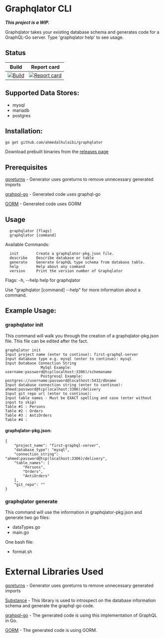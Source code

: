 # Graphqlator CLI
__*This project is a WIP.*__

Graphqlator takes your existing database schema and generates code for a GraphQL-Go server. Type 'graphqlator help' to see usage.

## Status

| Build                             | Report card                           |
| :-------------------------------: | :-----------------------------------: |
| [![Build][build-badge]][build-link] | [![Report card][rc-badge]][rc-link]   |

[build-badge]: https://travis-ci.org/ahmedalhulaibi/graphqlator.svg?branch=master "Travis-CI build status"
[build-link]: https://travis-ci.org/ahmedalhulaibi/graphqlator "Travis-CI build status link"
[rc-badge]: https://goreportcard.com/badge/github.com/ahmedalhulaibi/graphqlator "Report card status"
[rc-link]: https://goreportcard.com/report/github.com/ahmedalhulaibi/graphqlator "Report card status"

## Supported Data Stores:

- mysql
- mariadb
- postgres

## Installation:

```
go get github.com/ahmedalhulaibi/graphqlator
```

Download prebuilt binaries from the [releases page](https://github.com/ahmedalhulaibi/go-graphqlator-cli/releases)

## Prerequisites

[goreturns](https://github.com/sqs/goreturns) - Generator uses goreturns to remove unnecessary generated imports

[grahpql-go](https://github.com/graphql-go/graphql) - Generated code uses graphql-go

[GORM](https://github.com/jinzhu/gorm) - Generated code uses GORM

## Usage
```
  graphqlator [flags]
  graphqlator [command]
```
Available Commands:
```
  init        Create a graphqlator-pkg.json file.
  describe    Describe database or table
  generate    Generate GraphQL type schema from database table.
  help        Help about any command
  version     Print the version number of Graphqlator
```
Flags:
  -h, --help   help for graphqlator

Use "graphqlator [command] --help" for more information about a command.

## Example Usage:

### graphqlator init

This command will walk you through the creation of a graphqlator-pkg.json file. This file can be edited after the fact.

```
graphqlator init
Input project name (enter to continue): first-graphql-server
Input database type e.g. mysql (enter to continue): mysql
Input Database Connection String
				MySql Example: username:password@tcp(localhost:3306)/schemaname
				Postgresql Example: postgres://username:password@localhost:5432/dbname
Input database connection string (enter to continue): ahmed:password@tcp(localhost:3306)/delivery
Input git repo url (enter to continue): 
Input table names - Must be EXACT spelling and case (enter without input to skip)
Table #1 : Persons
Table #2 : Orders
Table #3 : AntiOrders
Table #4 : 
```
#### graphqlator-pkg.json:
```
{
    "project_name": "first-graphql-server",
    "database_type": "mysql",
    "connection_string": "ahmed:password@tcp(localhost:3306)/delivery",
    "table_names": [
        "Persons",
        "Orders",
        "AntiOrders"
    ],
    "git_repo": ""
}
```
### graphqlator generate
This command will use the information in graphqlator-pkg.json and generate two go files: 
- dataTypes.go
- main.go

One bash file:
- format.sh


# External Libraries Used
[goreturns](https://github.com/sqs/goreturns) - Generator uses goreturns to remove unnecessary generated imports

[Substance](https://github.com/ahmedalhulaibi/substance) - This library is used to introspect on the database information schema and generate the graphql-go code.

[grahpql-go](https://github.com/graphql-go/graphql) - The generated code is using this implementation of GraphQL in Go.

[GORM](https://github.com/jinzhu/gorm) - The generated code is using GORM.

